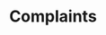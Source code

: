---  
schema: Complaints  
title: Complaints  
organization: Sample Department  
notes: Used in 3 lineage(s)  
resources:  
  - name: Complaints 
    url: abfs://system/Complaints 
    format : parquet  
license: None  
category:
  - Education  
maintainer: User  
maintainer_email: UserMail  
---